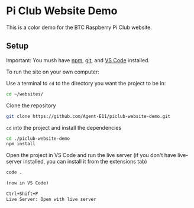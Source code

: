 # Pi Club Website Demo

This is a color demo for the BTC Raspberry Pi Club website.

## Setup

Important: You mush have [npm](https://nodejs.org/en/download), [git](https://git-scm.com/), and [VS Code](https://code.visualstudio.com/) installed.

To run the site on your own computer:

Use a terminal to `cd` to the directory you want the project to be in:

```sh
cd ~/websites/
```

Clone the repository

```sh
git clone https://github.com/Agent-E11/piclub-website-demo.git
```

`cd` into the project and install the dependencies

```sh
cd ./piclub-website-demo
npm install
```

Open the project in VS Code and run the live server (if you don't have live-server installed, you can install it from the extensions tab)

```sh
code .
```

```txt
(now in VS Code)

Ctrl+Shift+P
Live Server: Open with live server
```
